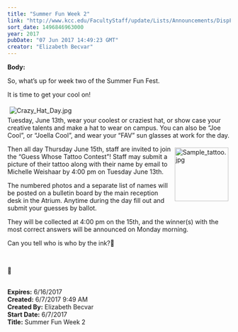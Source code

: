 ```yaml
---
title: "Summer Fun Week 2"
link: "http://www.kcc.edu/FacultyStaff/update/Lists/Announcements/DispForm.aspx?ID=2447"
sort_date: 1496846963000
year: 2017
pubDate: "07 Jun 2017 14:49:23 GMT"
creator: "Elizabeth Becvar"
---
```


<div><b>Body:</b> <div class="ExternalClass54D7A62FF2F347049ADDACD61A0F2C02"><p>​So, what’s up for week two of the Summer Fun Fest.</p>
<p>It is time to get your cool on!</p>
<p><img alt="Crazy_Hat_Day.jpg" src="/FacultyStaff/update/Documents/Crazy_Hat_Day.jpg" style="margin:5px" /><br />Tuesday, June 13th, wear your coolest or craziest hat, or show case your creative talents and make a hat to wear on campus. You can also be “Joe Cool”, or “Joella Cool”, and wear your “FAV” sun glasses at work for the day. </p>
<p><img width="337" height="336" alt="Sample_tattoo.jpg" src="/FacultyStaff/update/Documents/Sample_tattoo.jpg" style="height:121px;width:121px;vertical-align:auto;float:right;margin:5px" />Then all day Thursday June 15th, staff are invited to join the “Guess Whose Tattoo Contest”! Staff may submit a picture of their tattoo along with their name by email to Michelle Weishaar by 4:00 pm on Tuesday June 13th. </p>
<p>The numbered photos and a separate list of names will be posted on a bulletin board by the main reception desk in the Atrium. Anytime during the day fill out and submit your guesses by ballot. </p>
<p>They will be collected at 4:00 pm on the 15th, and the winner(s) with the most correct answers will be announced on Monday morning.</p>
<p>Can you tell who is who by the ink?</p>
<p> </p>
<p><br /><br /></p></div>
</div>
<div><b>Expires:</b> 6/16/2017</div>
<div><b>Created:</b> 6/7/2017 9:49 AM</div>
<div><b>Created By:</b> Elizabeth Becvar</div>
<div><b>Start Date:</b> 6/7/2017</div>
<div><b>Title:</b> Summer Fun Week 2</div>
